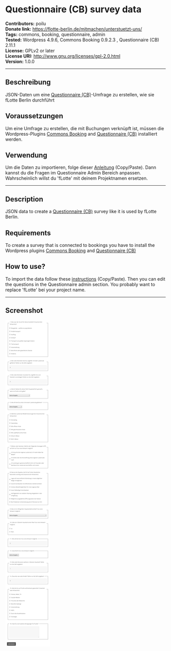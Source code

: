 # Questionnaire (CB) survey data

**Contributors:** poilu  
**Donate link:** https://flotte-berlin.de/mitmachen/unterstuetzt-uns/  
**Tags:** commons, booking, questionnaire, admin  
**Tested:** Wordpress 4.9.6, Commons Booking 0.9.2.3 , Questionnaire (CB) 2.11.1  
**License:** GPLv2 or later  
**License URI:** http://www.gnu.org/licenses/gpl-2.0.html  
**Version:** 1.0.0

---

## Beschreibung

JSON-Daten um eine [Questionnaire (CB)](https://github.com/flotte-berlin/questionnaire-cb)-Umfrage zu erstellen, wie sie fLotte Berlin durchführt

## Voraussetzungen

Um eine Umfrage zu erstellen, die mit Buchungen verknüpft ist, müssen die Wordpress-Plugins [Commons Booking](https://github.com/wielebenwir/commons-booking) and [Questionnaire (CB)](https://github.com/flotte-berlin/questionnaire-cb) installiert werden.

## Verwendung

Um die Daten zu importieren, folge dieser [Anleitung](https://github.com/flotte-berlin/questionnaire-cb#how-can-i-backup-questionnaires) (Copy/Paste). Dann kannst du die Fragen im Questionnaire Admin Bereich anpassen. Wahrscheinlich willst du 'fLotte' mit deinem Projektnamen ersetzen.

---

## Description

JSON data to create a [Questionnaire (CB)](https://github.com/flotte-berlin/questionnaire-cb) survey like it is used by fLotte Berlin.

## Requirements

To create a survey that is connected to bookings you have to install the Wordpress plugins [Commons Booking](https://github.com/wielebenwir/commons-booking) and [Questionnaire (CB)](https://github.com/flotte-berlin/questionnaire-cb)

## How to use?

To import the data follow these [instructions](https://github.com/flotte-berlin/questionnaire-cb#how-can-i-backup-questionnaires) (Copy/Paste). Then you can edit the questions in the Questionnaire admin section. You probably want to replace 'fLotte' bei your project name.

---

## Screenshot

![Frontend](/screenshots/frontend_1.0.0_de.png?raw=true "Frontend")
